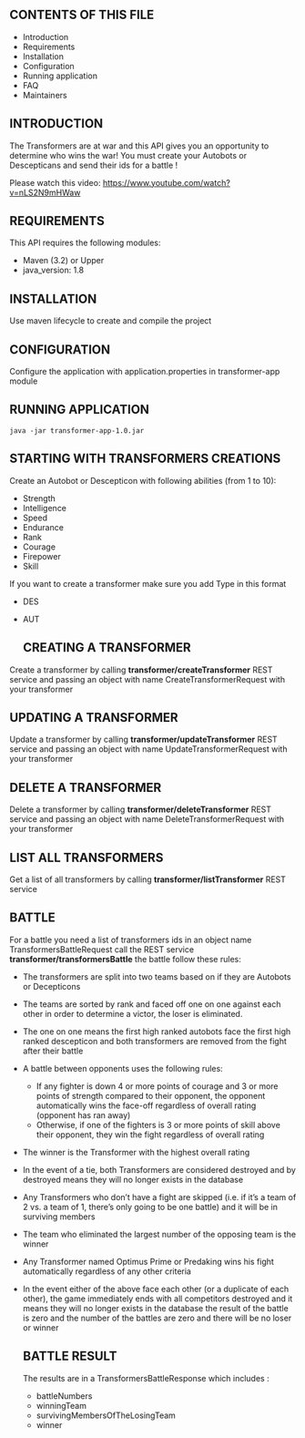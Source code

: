 CONTENTS OF THIS FILE
---------------------

 * Introduction
 * Requirements 
 * Installation
 * Configuration
 * Running application
 * FAQ
 * Maintainers
 
 INTRODUCTION
 ------------
 
 The Transformers are at war and this API gives you an opportunity to determine who wins the war!
 You must create your Autobots or Descepticans and send their ids for a battle !
 
 Please watch this video:
 https://www.youtube.com/watch?v=nLS2N9mHWaw
 
 REQUIREMENTS
 ------------
 
 This API requires the following modules:
 
  * Maven (3.2) or Upper
  * java_version: 1.8
  
  INSTALLATION
  ------------
   
   Use maven lifecycle to create and compile the project 
   
   
   CONFIGURATION
   -------------
   Configure the application with application.properties in transformer-app module
    
  RUNNING APPLICATION
  ------------    
    java -jar transformer-app-1.0.jar
     
   STARTING WITH TRANSFORMERS CREATIONS
   ------------
Create an Autobot or Descepticon with following abilities (from 1 to 10):
* Strength
* Intelligence
* Speed
* Endurance
* Rank
* Courage
* Firepower
* Skill

If you want to create a transformer make sure you add Type in this format
* DES
* AUT    
     
   CREATING A TRANSFORMER
   ------------
Create a transformer by calling **transformer/createTransformer** REST service and passing an object 
with name CreateTransformerRequest with your transformer

   UPDATING A TRANSFORMER
   ------------
Update a transformer by calling **transformer/updateTransformer** REST service and passing an object 
with name UpdateTransformerRequest with your transformer

   DELETE A TRANSFORMER
   ------------
Delete a transformer by calling **transformer/deleteTransformer** REST service and passing an object 
with name DeleteTransformerRequest with your transformer

   LIST ALL TRANSFORMERS
   ---------------------
Get a list of all transformers by calling **transformer/listTransformer** REST service
 
   ‌BATTLE
   ---------------------  
For a battle you need a list of transformers ids in an object name TransformersBattleRequest
 call the REST service **transformer/transformersBattle**
  the battle follow these rules:
  
  * The transformers are split into two teams based on if they are Autobots or Decepticons
  * The teams are sorted by rank and faced off one on one against each other in
   order to determine a victor, the loser is eliminated. 
  * The one on one means the first high ranked autobots face the first high ranked descepticon
  and both transformers are removed from the fight after their battle
  * A battle between opponents uses the following rules:
    * If any fighter is down 4 or more points of courage and 3 or more points of
          strength compared to their opponent, the opponent automatically wins the
          face-off regardless of overall rating (opponent has ran away)
    * Otherwise, if one of the fighters is 3 or more points of skill above their opponent,
          they win the fight regardless of overall rating
  * The winner is the Transformer with the highest overall rating
  * In the event of a tie, both Transformers are considered destroyed and by destroyed means they will no longer exists in the database  
  * Any Transformers who don’t have a fight are skipped (i.e. if it’s a team of 2 vs. a team of
    1, there’s only going to be one battle) and it will be in surviving members
  * The team who eliminated the largest number of the opposing team is the winner
  * Any Transformer named Optimus Prime or Predaking wins his fight automatically
    regardless of any other criteria 
  * In the event either of the above face each other (or a duplicate of each other), the game
   immediately ends with all competitors destroyed and it means they will no longer exists in the database
   the result of the battle is zero and the number of the battles are zero and there will be no loser or winner

     ‌BATTLE RESULT
     ---------------------
     The results are in a TransformersBattleResponse which includes :
     * battleNumbers
     * winningTeam
     * survivingMembersOfTheLosingTeam
     * winner
     
   
    
   
    
   
    
   
   
  
 
    
    